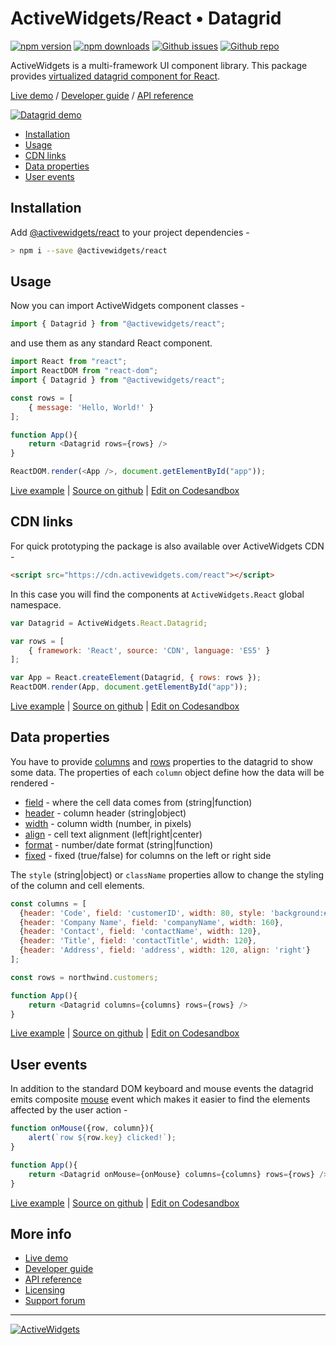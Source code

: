 
### 

# ActiveWidgets/React • Datagrid 

[![npm version](https://img.shields.io/npm/v/@activewidgets/react)](https://www.npmjs.com/package/@activewidgets/react "View this project on npm")
[![npm downloads](https://img.shields.io/npm/dm/@activewidgets/react)](https://www.npmjs.com/package/@activewidgets/react "npm package downloads/month")
[![Github issues](https://img.shields.io/github/issues/activewidgets/react)](https://github.com/activewidgets/react/issues "See Github issues")
[![Github repo](https://img.shields.io/github/stars/activewidgets/react?label=GitHub&style=social)](https://github.com/activewidgets/react "Open Github repo")

ActiveWidgets is a multi-framework UI component library. This package provides [virtualized datagrid component for React](https://activewidgets.com/react/data-grid/).

[Live demo](https://react.activewidgets.com) / [Developer guide](https://docs.activewidgets.com/guide/) / [API reference](https://docs.activewidgets.com/api/)

[![Datagrid demo](https://cdn.activewidgets.com/assets/screens/demo.png)](https://react.activewidgets.com)

- [Installation](#installation)
- [Usage](#usage)
- [CDN links](#cdn-links)
- [Data properties](#data-properties)
- [User events](#user-events)

## Installation

Add [@activewidgets/react](https://docs.activewidgets.com/api/packages/react/) to your project dependencies -

```sh
> npm i --save @activewidgets/react
```

## Usage

Now you can import ActiveWidgets component classes -

```js
import { Datagrid } from "@activewidgets/react";
```

and use them as any standard React component.

```js
import React from "react";
import ReactDOM from "react-dom";
import { Datagrid } from "@activewidgets/react";

const rows = [
    { message: 'Hello, World!' }
];

function App(){
    return <Datagrid rows={rows} />
}

ReactDOM.render(<App />, document.getElementById("app"));
```

[Live example](https://react.activewidgets.com/examples/local/hello-world/) | [Source on github](https://github.com/activewidgets/react/tree/master/examples/hello-world) | [Edit on Codesandbox](https://codesandbox.io/s/github/activewidgets/react/tree/master/examples/hello-world)

## CDN links

For quick prototyping the package is also available over ActiveWidgets CDN -

```html
<script src="https://cdn.activewidgets.com/react"></script>
```

In this case you will find the components at `ActiveWidgets.React` global namespace.

```js
var Datagrid = ActiveWidgets.React.Datagrid;

var rows = [
    { framework: 'React', source: 'CDN', language: 'ES5' }
];

var App = React.createElement(Datagrid, { rows: rows });
ReactDOM.render(App, document.getElementById("app"));
```

[Live example](https://react.activewidgets.com/examples/local/cdn-es5/) | [Source on github](https://github.com/activewidgets/react/tree/master/examples/cdn-es5) | [Edit on Codesandbox](https://codesandbox.io/s/github/activewidgets/react/tree/master/examples/cdn-es5)

## Data properties

You have to provide [columns](https://docs.activewidgets.com/api/datagrid/columns/) and [rows](https://docs.activewidgets.com/api/datagrid/rows/) properties to the datagrid to show some data. The properties of each `column` object define how the data will be rendered -

- [field](https://docs.activewidgets.com/api/datagrid/columns/#field) - where the cell data comes from (string|function)
- [header](https://docs.activewidgets.com/api/datagrid/columns/#header) - column header (string|object)
- [width](https://docs.activewidgets.com/api/datagrid/columns/#width) - column width (number, in pixels)
- [align](https://docs.activewidgets.com/api/datagrid/columns/#align) - cell text alignment (left|right|center)
- [format](https://docs.activewidgets.com/api/datagrid/columns/#format) - number/date format (string|function)
- [fixed](https://docs.activewidgets.com/api/datagrid/columns/#fixed) - fixed (true/false) for columns on the left or right side

The `style` (string|object) or `className` properties allow to change the styling of the column and cell elements.

```js
const columns = [
  {header: 'Code', field: 'customerID', width: 80, style: 'background:#def', fixed: true},
  {header: 'Company Name', field: 'companyName', width: 160},
  {header: 'Contact', field: 'contactName', width: 120},
  {header: 'Title', field: 'contactTitle', width: 120},
  {header: 'Address', field: 'address', width: 120, align: 'right'}
];

const rows = northwind.customers;

function App(){
    return <Datagrid columns={columns} rows={rows} />
}
```

[Live example](https://react.activewidgets.com/examples/local/columns/) | [Source on github](https://github.com/activewidgets/react/tree/master/examples/columns) | [Edit on Codesandbox](https://codesandbox.io/s/github/activewidgets/react/tree/master/examples/columns)


## User events

In addition to the standard DOM keyboard and mouse events the datagrid emits composite 
[mouse](https://docs.activewidgets.com/api/datagrid/mouse-event/) event which makes it easier to find the elements affected by the user action -

```js
function onMouse({row, column}){
    alert(`row ${row.key} clicked!`);
}

function App(){
    return <Datagrid onMouse={onMouse} columns={columns} rows={rows} />
}
```

[Live example](/examples/react/events/) | [Source on github](https://github.com/activewidgets/react/tree/master/examples/events) | [Edit on Codesandbox](https://codesandbox.io/s/github/activewidgets/react/tree/master/examples/events)

## More info

- [Live demo](https://react.activewidgets.com) 
- [Developer guide](https://docs.activewidgets.com/guide/) 
- [API reference](https://docs.activewidgets.com/api/)
- [Licensing](https://activewidgets.com/licenses/)
- [Support forum](https://activewidgets.com/messages/)


---

[![ActiveWidgets](https://activewidgets.com/include/logo/aw-logo-40.png)](https://activewidgets.com) 
